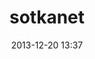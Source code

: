---
layout: post
title: sotkanet
description: Sotkanet Finland demographic indicator R tools
link: http://ropengov.github.io/sotkanet/
github: https://github.com/rOpenGov/sotkanet
category: ropengov
date: 2013-12-20 13:37
tutorial: true
---